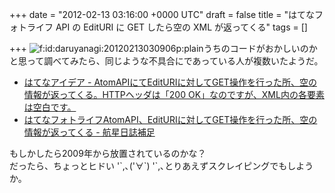 
+++
date = "2012-02-13 03:16:00 +0000 UTC"
draft = false
title = "はてなフォトライフ API の EditURI に GET したら空の XML が返ってくる"
tags = []

+++
<img src="http://cdn-ak.f.st-hatena.com/images/fotolife/d/daruyanagi/20120213/20120213030906.png" alt="f:id:daruyanagi:20120213030906p:plain" title="f:id:daruyanagi:20120213030906p:plain" class="hatena-fotolife"/>うちのコードがおかしいのかと思って調べてみたら、同じような不具合にであっている人が複数いたようだ。

<ul>
<li><a href="http://i.hatena.ne.jp/idea/25245">はてなアイデア - AtomAPIにてEditURIに対してGET操作を行った所、空の情報が返ってくる。HTTPヘッダは「200 OK」なのですが、XML内の各要素は空白です。</a></li>
<li><a href="http://d.hatena.ne.jp/aroooy/20090303/1236079234">はてなフォトライフAtomAPI、EditURIに対してGET操作を行った所、空の情報が返ってくる - 航星日誌補足</a></li>
</ul>もしかしたら2009年から放置されているのかな？<br/>
だったら、ちょっとヒドい &#39;`,､(&#39;∀`) &#39;`,､とりあえずスクレイピングでもしようか。



